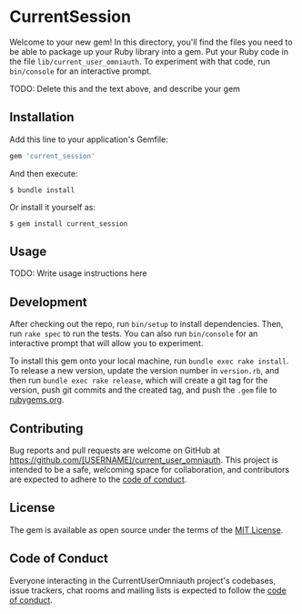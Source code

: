 # CurrentSession

Welcome to your new gem! In this directory, you'll find the files you need to be able to package up your Ruby library into a gem. Put your Ruby code in the file `lib/current_user_omniauth`. To experiment with that code, run `bin/console` for an interactive prompt.

TODO: Delete this and the text above, and describe your gem

## Installation

Add this line to your application's Gemfile:

```ruby
gem 'current_session'
```

And then execute:

    $ bundle install

Or install it yourself as:

    $ gem install current_session

## Usage

TODO: Write usage instructions here

## Development

After checking out the repo, run `bin/setup` to install dependencies. Then, run `rake spec` to run the tests. You can also run `bin/console` for an interactive prompt that will allow you to experiment.

To install this gem onto your local machine, run `bundle exec rake install`. To release a new version, update the version number in `version.rb`, and then run `bundle exec rake release`, which will create a git tag for the version, push git commits and the created tag, and push the `.gem` file to [rubygems.org](https://rubygems.org).

## Contributing

Bug reports and pull requests are welcome on GitHub at https://github.com/[USERNAME]/current_user_omniauth. This project is intended to be a safe, welcoming space for collaboration, and contributors are expected to adhere to the [code of conduct](https://github.com/[USERNAME]/current_user_omniauth/blob/main/CODE_OF_CONDUCT.md).

## License

The gem is available as open source under the terms of the [MIT License](https://opensource.org/licenses/MIT).

## Code of Conduct

Everyone interacting in the CurrentUserOmniauth project's codebases, issue trackers, chat rooms and mailing lists is expected to follow the [code of conduct](https://github.com/[USERNAME]/current_user_omniauth/blob/main/CODE_OF_CONDUCT.md).
